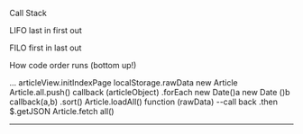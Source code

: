 Call Stack

LIFO  last in first out

FILO  first in last out

How code order runs (bottom up!)

...
articleView.initIndexPage
localStorage.rawData
new Article
Article.all.push()
callback (articleObject)
.forEach
new Date()a
new Date ()b
callback(a,b)
.sort()
Article.loadAll()
function (rawData)  --call back
.then
$.getJSON
Article.fetch all()
_________________________